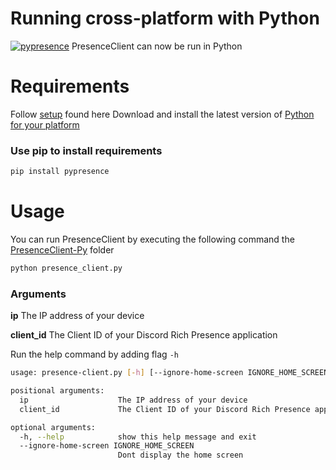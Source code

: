 # Running cross-platform with Python
[![pypresence](https://img.shields.io/badge/using-pypresence-00bb88.svg?style=for-the-badge&logo=discord&logoWidth=20)](https://github.com/qwertyquerty/pypresence)
PresenceClient can now be run in Python
# Requirements
Follow [setup](https://github.com/butforme/PresenceClient/blob/master/README.md) found here
Download and install the latest version of [Python for your platform](https://www.python.org/downloads/)
### Use pip to install requirements
```sh
pip install pypresence
```
# Usage
You can run PresenceClient by executing the following command the [PresenceClient-Py](https://github.com/butforme/PresenceClient/tree/master/PresenceClient/PresenceClient-Py) folder
```sh
python presence_client.py
```
### Arguments
**ip**
The IP address of your device

**client_id**
The Client ID of your Discord Rich Presence application

Run the help command by adding flag ```-h```


```sh
usage: presence-client.py [-h] [--ignore-home-screen IGNORE_HOME_SCREEN] ip client_id

positional arguments:
  ip                    The IP address of your device
  client_id             The Client ID of your Discord Rich Presence application

optional arguments:
  -h, --help            show this help message and exit
  --ignore-home-screen IGNORE_HOME_SCREEN
                        Dont display the home screen
```
